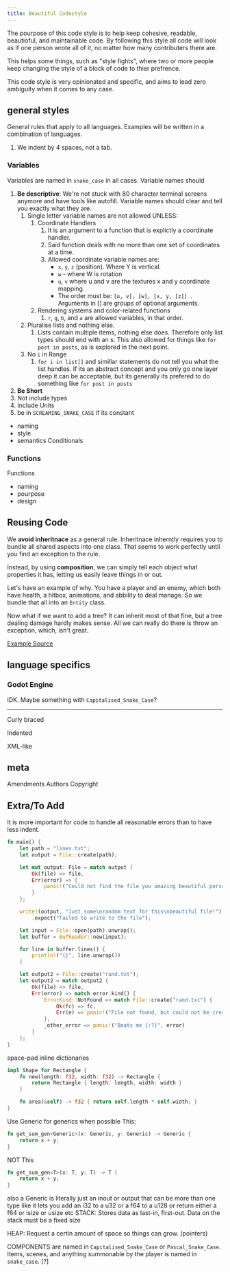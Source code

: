 ```yaml
---
title: Beautiful Codestyle
---
```


The pourpose of this code style is to help keep cohesive, readable, beautioful, and maintainable code. By following this style all code will look as if one person wrote all of it, no matter how many contributers there are. 

This helps some things, such as "style fights", where two or more people keep changing the style of a block of code to thier prefrence.

This code style is very opinionated and specific, and aims to lead zero ambiguity when it comes to any case.

## general styles 

General rules that apply to all languages. Examples will be written in a combination of languages.

1. We indent by 4 spaces, not a tab. 

### Variables

Variables are named in `snake_case` in all cases. Variable names should

1. **Be descriptive**: We're not stuck with 80 character terminal screens anymore and have tools like autofill. Variable names should clear and tell you exactly what they are. 
    1. Single letter variable names are not allowed UNLESS: 
        1. Coordinate Handlers
            1. It is an argument to a function that is explictly a coordinate handler. 
            2. Said function deals with no more than one set of coordinates at a time.
            3. Allowed coordinate variable names are:
                - `x`, `y`, `z` (position). Where Y is vertical. 
                - `w` - where W is rotation
                - `u`, `v` where u and v are the textures x and y coordinate mapping.
                - The order must be: `[u, v], [w], [x, y, [z]] `. Arguments in [] are groups of optional arguments.
        2. Rendering systems and color-related functions
            1. `r`, `g`, `b`, and `a` are allowed variables, in that order. 
    2. Pluralise lists and nothing else. 
        1. Lists contain multiple items, nothing else does. Therefore only list types should end with an s. This also allowed for things like `for post in posts`, as is explored in the next point.
    3. No `i` in Range
        1. `for i in list[]` and simillar statements do not tell you what the list handles. If its an abstract concept and you only go one layer deep it can be acceptable, but its generally its prefered to do something like `for post in posts`
2. **Be Short**
3. Not include types 
4. Include Units
5. be in `SCREAMING_SNAKE_CASE` if its constant

- naming 
- style 
- semantics 
Conditionals 

### Functions

Functions 
- naming 
- pourpose 
- design 

## Reusing Code

We **avoid inheritnace** as a general rule. Inheritnace inherntly requires you to bundle all shared aspects into one class. That seems to work perfectly until you find an exception to the rule. 

Instead, by using **composition**, we can simply tell each object what properties it has, letting us easily leave things in or out. 

Let's have an example of why. You have a player and an enemy, which both have health, a hitbox, animations, and abbility to deal manage. So we bundle that all into an `Entity` class. 

Now what if we want to add a tree? It can inherit most of that fine, but a tree dealing damage hardly makes sense. All we can really do there is throw an exception, which, isn't great.

[Example Source](https://www.youtube.com/watch?v=74y6zWZfQKk)

## language specifics 

### Godot Engine

IDK. Maybe something with `Capitalised_Snake_Case`?

---

Curly braced 

Indented 

XML-like 

## meta 
Amendments 
Authors 
Copyright

## Extra/To Add

It is more important for code to handle all reasonable errors than to have less indent. 
```rust
fn main() {
    let path = "lines.txt";
    let output = File::create(path);

    let mut output: File = match output { 
        Ok(file) => file,
        Err(error) => {
            panic!("Could not find the file you amazing beautiful person <3 (Error: {:?}", error)
        }
    };

    write!(output, "Just some\nrandom text for this\nbeautiful file!")
        .expect("Failed to write to the file");

    let input = File::open(path).unwrap();
    let buffer = BufReader::new(input);

    for line in buffer.lines() { 
        println!("{}", line.unwrap())
    }

    let output2 = File::create("rand.txt");
    let output2 = match output2 { 
        Ok(file) => file,
        Err(error) => match error.kind() { 
            ErrorKind::NotFound => match File::create("rand.txt") { 
                Ok(fc) => fc,
                Err(e) => panic!("File not found, but could not be created. {:?}", error)
            },
            _other_error => panic!("Beats me {:?}", error)
        }
    };
}
```

space-pad inline dictionaries
```rust
impl Shape for Rectangle { 
    fn new(length: f32, width: f32) -> Rectangle { 
        return Rectangle { length: length, width: width }
    }

    fn area(&self) -> f32 { return self.length * self.width; }
}
```

Use Generic for generics when possible
This: 
```rust
fn get_sum_gen<Generic>(x: Generic, y: Generic) -> Generic { 
    return x + y;
}
```

NOT This
```rust
fn get_sum_gen<T>(x: T, y: T) -> T { 
    return x + y;
}
```
also a Generic is literally just an inout or output that can be more than one type
like
it lets you add an i32 to a u32 or a f64 to a u128
or return either a f64 or isize or usize
etc
STACK: Stores data as last-in, first-out. Data on the stack must be a fixed size

HEAP: Request a certin amount of space so things can grow. (pointers) 

COMPONENTS are named in `Capitalised_Snake_Case` or `Pascal_Snake_Case`. Items, scenes, and anything summonable by the player is named in `snake_case`. [?]